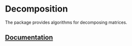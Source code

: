 # Decomposition

The package provides algorithms for decomposing matrices.

## [Documentation][doc]

[doc]: http://godoc.org/github.com/ready-steady/linal/decomp
